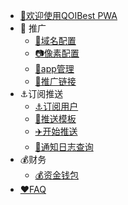 ﻿* [👋欢迎使用QOIBest PWA](docs/zh-cn/welcome/welcomepage.md)
* 🚀 推广
  * [🔧域名配置](docs/zh-cn/推广/域名管理/yumingguanli.md)
  * [📷像素配置](docs/zh-cn/推广/像素管理/xiangsuguanli.md)
  * [📱app管理](docs/zh-cn/推广/app管理/appguanli.md)
  * [🔗推广链接](docs/zh-cn/推广/推广链接/tuiguanglianjie.md)
* ⚓订阅推送
  * [⚓订阅用户](docs/zh-cn/订阅推送/订阅用户/dingyueyonghu.md)
  * [📢推送模板](docs/zh-cn/订阅推送/推送模版/tuisongmoban.md)
  * [✈️开始推送](docs/zh-cn/订阅推送/开始推送/kaishituisong.md)
  * [📜通知日志查询](docs/zh-cn/订阅推送/通知日志查询/tongzhirizhichaxun.md)
* 💰财务
  * [💰资金钱包](docs/zh-cn/财务/资金钱包/zijinqianbao.md)
* [❤️FAQ](docs/zh-cn/FAQS/faqs-member.md)